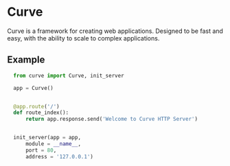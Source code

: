 # Curve

Curve is a framework for creating web applications. Designed to be fast and easy, with the ability to scale to complex applications.

## Example
```python
  from curve import Curve, init_server

  app = Curve()


  @app.route('/')
  def route_index():
      return app.response.send('Welcome to Curve HTTP Server')


  init_server(app = app,
      module = __name__,
      port = 80,
      address = '127.0.0.1')
```
